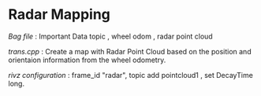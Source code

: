 # Radar Mapping 

*Bag file* : Important Data topic , wheel odom , radar point cloud

*trans.cpp* : Create a map with Radar Point Cloud based on the position and orientaion information from the wheel odometry.

*rivz configuration* : frame_id "radar", topic add pointcloud1 , set DecayTime long.

